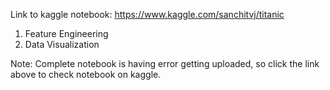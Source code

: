 Link to kaggle notebook:
https://www.kaggle.com/sanchitvj/titanic

1. Feature Engineering
2. Data Visualization

Note: Complete notebook is having error getting uploaded, so click the link above to check notebook on kaggle.
